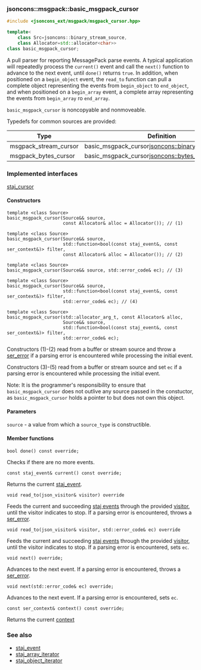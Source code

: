 ### jsoncons::msgpack::basic_msgpack_cursor

```c++
#include <jsoncons_ext/msgpack/msgpack_cursor.hpp>

template<
    class Src=jsoncons::binary_stream_source,
    class Allocator=std::allocator<char>>
class basic_msgpack_cursor;
```

A pull parser for reporting MessagePack parse events. A typical application will 
repeatedly process the `current()` event and call the `next()`
function to advance to the next event, until `done()` returns `true`.
In addition, when positioned on a `begin_object` event, 
the `read_to` function can pull a complete object representing
the events from `begin_object` to `end_object`, 
and when positioned on a `begin_array` event, a complete array
representing the events from `begin_array` ro `end_array`.

`basic_msgpack_cursor` is noncopyable and nonmoveable.

Typedefs for common sources are provided:

Type                |Definition
--------------------|------------------------------
msgpack_stream_cursor  |basic_msgpack_cursor<jsoncons::binary_stream_source>
msgpack_bytes_cursor   |basic_msgpack_cursor<jsoncons::bytes_source>

### Implemented interfaces

[staj_cursor](staj_cursor.md)

#### Constructors

    template <class Source>
    basic_msgpack_cursor(Source&& source,
                         const Allocator& alloc = Allocator()); // (1)

    template <class Source>
    basic_msgpack_cursor(Source&& source,
                         std::function<bool(const staj_event&, const ser_context&)> filter,
                         const Allocator& alloc = Allocator()); // (2)

    template <class Source>
    basic_msgpack_cursor(Source&& source, std::error_code& ec); // (3)

    template <class Source>
    basic_msgpack_cursor(Source&& source,
                         std::function<bool(const staj_event&, const ser_context&)> filter, 
                         std::error_code& ec); // (4)

    template <class Source>
    basic_msgpack_cursor(std::allocator_arg_t, const Allocator& alloc, 
                         Source&& source,
                         std::function<bool(const staj_event&, const ser_context&)> filter,
                         std::error_code& ec);

Constructors (1)-(2) read from a buffer or stream source and throw a 
[ser_error](ser_error.md) if a parsing error is encountered while processing the initial event.

Constructors (3)-(5) read from a buffer or stream source and set `ec`
if a parsing error is encountered while processing the initial event.

Note: It is the programmer's responsibility to ensure that `basic_msgpack_cursor` does not outlive any source passed in the constuctor, 
as `basic_msgpack_cursor` holds a pointer to but does not own this object.

#### Parameters

`source` - a value from which a `source_type` is constructible. 

#### Member functions

    bool done() const override;
Checks if there are no more events.

    const staj_event& current() const override;
Returns the current [staj_event](basic_staj_event.md).

    void read_to(json_visitor& visitor) override
Feeds the current and succeeding [staj events](basic_staj_event.md) through the provided
[visitor](basic_json_visitor.md), until the visitor indicates
to stop. If a parsing error is encountered, throws a [ser_error](ser_error.md).

    void read_to(json_visitor& visitor, std::error_code& ec) override
Feeds the current and succeeding [staj events](basic_staj_event.md) through the provided
[visitor](basic_json_visitor.md), until the visitor indicates
to stop. If a parsing error is encountered, sets `ec`.

    void next() override;
Advances to the next event. If a parsing error is encountered, throws a 
[ser_error](ser_error.md).

    void next(std::error_code& ec) override;
Advances to the next event. If a parsing error is encountered, sets `ec`.

    const ser_context& context() const override;
Returns the current [context](ser_context.md)

### See also

- [staj_event](../basic_staj_event.md) 
- [staj_array_iterator](../staj_array_iterator.md) 
- [staj_object_iterator](../staj_object_iterator.md)

